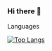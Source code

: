 ### Hi there 👋
Languages

[![Top Langs](https://github-readme-stats.vercel.app/api/top-langs/?username=Fifte)](https://github.com/anuraghazra/github-readme-stats)

<!--
**Fifte/Fifte** is a ✨ _special_ ✨ repository because its `README.md` (this file) appears on your GitHub profile.

Here are some ideas to get you started:

- 🔭 I’m currently working on ...
- 🌱 I’m currently learning ...
- 👯 I’m looking to collaborate on ...
- 🤔 I’m looking for help with ...
- 💬 Ask me about ...
- 📫 How to reach me: ...
- 😄 Pronouns: ...
- ⚡ Fun fact: ...
-->
